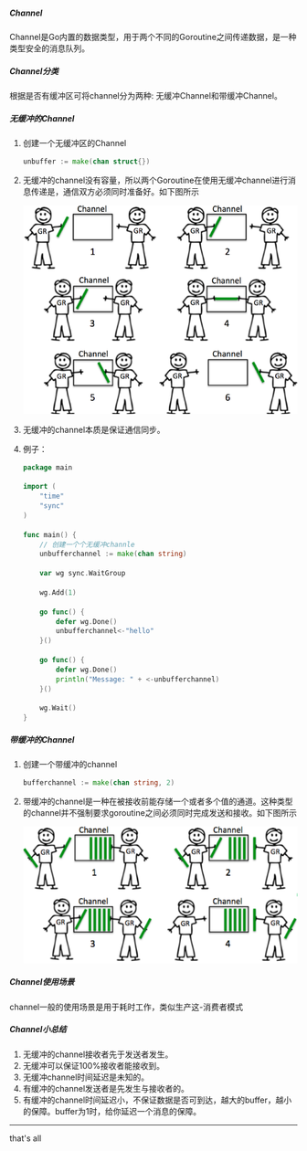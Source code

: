 ##### Channel

Channel是Go内置的数据类型，用于两个不同的Goroutine之间传递数据，是一种类型安全的消息队列。

##### Channel分类

根据是否有缓冲区可将channel分为两种: 无缓冲Channel和带缓冲Channel。

##### 无缓冲的Channel

1. 创建一个无缓冲区的Channel

   ```go
   unbuffer := make(chan struct{})
   ```

2. 无缓冲的channel没有容量，所以两个Goroutine在使用无缓冲channel进行消息传递是，通信双方必须同时准备好。如下图所示

   ![unbufferchan](../images/unbufferchan.png)



3. 无缓冲的channel本质是保证通信同步。

4. 例子：

   ```go
   package main
   
   import (
       "time"
       "sync"
   )
   
   func main() {
       // 创建一个个无缓冲channle
       unbufferchannel := make(chan string)
       
       var wg sync.WaitGroup
       
       wg.Add(1)
       
       go func() {
           defer wg.Done()
           unbufferchannel<-"hello"
       }()
       
       go func() {
           defer wg.Done()
           println("Message: " + <-unbufferchannel)
       }()
       
       wg.Wait()
   }
   ```

   

##### 带缓冲的Channel

1. 创建一个带缓冲的channel

   ```go
   bufferchannel := make(chan string, 2)
   ```

2. 带缓冲的channel是一种在被接收前能存储一个或者多个值的通道。这种类型的channel并不强制要求goroutine之间必须同时完成发送和接收。如下图所示

   ![bufferchannel](../images/bufferchannel.png)





##### Channel使用场景

channel一般的使用场景是用于耗时工作，类似生产这-消费者模式



##### Channel小总结

1. 无缓冲的channel接收者先于发送者发生。
2. 无缓冲可以保证100%接收者能接收到。
3. 无缓冲channel时间延迟是未知的。
4. 有缓冲的channel发送者是先发生与接收者的。
5. 有缓冲的channel时间延迟小，不保证数据是否可到达，越大的buffer，越小的保障。buffer为1时，给你延迟一个消息的保障。















---

that's all

